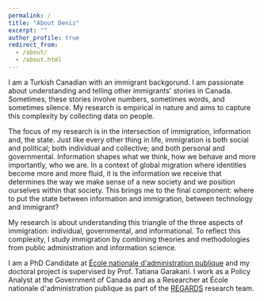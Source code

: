 ```yaml
---
permalink: /
title: "About Deniz"
excerpt: ""
author_profile: true
redirect_from: 
  - /about/
  - /about.html
---
```


I am a Turkish Canadian with an immigrant backgorund. I am passionate about understanding and telling other immigrants' stories in Canada. Sometimes, these stories involve numbers, sometimes words, and sometimes silence. My research is empirical in nature and aims to capture this complexity by collecting data on people.

The focus of my research is in the intersection of immigration, information and, the state. Just like every other thing in life, immigration is both social and political; both individual and collective; and both personal and governmental. Information shapes what we think, how we behave and more importantly, who we are. In a context of global migration where identities become more and more fluid, it is the information we receive that determines the way we make sense of a new society and we position ourselves within that society. This brings me to the final component: where to put the state between information and immigration, between technology and immigrant?

My research is about understanding this triangle of the three aspects of immigration: individual, governmental, and informational. To reflect this complexity, I study immigration by combining theories and methodologies from public administration and information science.

I am a PhD Candidate at [École nationale d'administration publique](https://enap.ca/enap/fr/accueil.aspx) and my doctoral project is supervised by Prof. Tatiana Garakani. I work as a Policy Analyst at the Government of Canada and as a Researcher at École nationale d'administration publique as part of the [REGARDS](https://regardsrecherche.com/) research team. 




 
